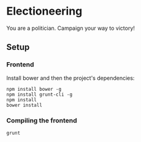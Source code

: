 # Electioneering
You are a politician. Campaign your way to victory!

## Setup
### Frontend
Install bower and then the project's dependencies:
```
npm install bower -g
npm install grunt-cli -g
npm install
bower install
```

### Compiling the frontend

```
grunt
``` 
